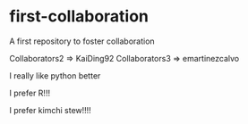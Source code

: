 # first-collaboration
A first repository to foster collaboration

Collaborators2 => KaiDing92
Collaborators3 => emartinezcalvo

I really like python better

I prefer R!!!

I prefer kimchi stew!!!!
